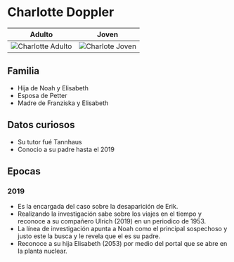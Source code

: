 # Charlotte Doppler

| Adulto | Joven
| --- | ---
| <img src="https://vignette.wikia.nocookie.net/dark-netflix/images/3/3a/Portal_%E2%80%93_Charlotte.jpg/revision/latest/scale-to-width-down/350?cb=20171203150640" alt="Charlotte Adulto"> | <img src="https://vignette.wikia.nocookie.net/dark-netflix/images/f/f2/Charlotte1986.jpg/revision/latest/scale-to-width-down/350?cb=20180114232215" alt="Charlote Joven">

## Familia

* Hija de Noah y Elisabeth
* Esposa de Petter
* Madre de Franziska y Elisabeth

## Datos curiosos

* Su tutor fué Tannhaus
* Conocio a su padre hasta el 2019

## Epocas

### 2019

* Es la encargada del caso sobre la desaparición de Erik.
* Realizando la investigación sabe sobre los viajes en el tiempo y reconoce a su compañero Ulrich (2019) en un periodico de 1953.
* La línea de investigación apunta a Noah como el principal sospechoso y justo este la busca y le revela que el es su padre.
* Reconoce a su hija Elisabeth (2053) por medio del portal que se abre en la planta nuclear.